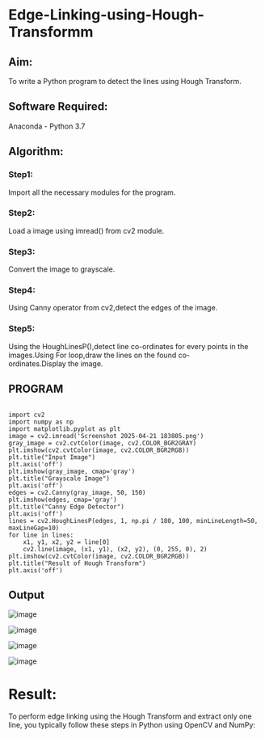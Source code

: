 # Edge-Linking-using-Hough-Transformm
## Aim:
To write a Python program to detect the lines using Hough Transform.

## Software Required:
Anaconda - Python 3.7

## Algorithm:
### Step1:

Import all the necessary modules for the program.
### Step2:

Load a image using imread() from cv2 module.
### Step3:

Convert the image to grayscale.
### Step4:

Using Canny operator from cv2,detect the edges of the image.
### Step5:

Using the HoughLinesP(),detect line co-ordinates for every points in the images.Using For loop,draw the lines on the found co-ordinates.Display the image.

## PROGRAM
```

import cv2
import numpy as np
import matplotlib.pyplot as plt
image = cv2.imread('Screenshot 2025-04-21 183805.png')
gray_image = cv2.cvtColor(image, cv2.COLOR_BGR2GRAY)
plt.imshow(cv2.cvtColor(image, cv2.COLOR_BGR2RGB))
plt.title("Input Image")
plt.axis('off')
plt.imshow(gray_image, cmap='gray')
plt.title("Grayscale Image")
plt.axis('off')
edges = cv2.Canny(gray_image, 50, 150)
plt.imshow(edges, cmap='gray')
plt.title("Canny Edge Detector")
plt.axis('off')
lines = cv2.HoughLinesP(edges, 1, np.pi / 180, 100, minLineLength=50, maxLineGap=10)
for line in lines:
    x1, y1, x2, y2 = line[0]  
    cv2.line(image, (x1, y1), (x2, y2), (0, 255, 0), 2)
plt.imshow(cv2.cvtColor(image, cv2.COLOR_BGR2RGB))  
plt.title("Result of Hough Transform")
plt.axis('off')

```
## Output

![image](https://github.com/user-attachments/assets/321be5bb-5c30-443e-82bf-4d97aef4da12)

![image](https://github.com/user-attachments/assets/65984c65-6cf0-4ac5-ac04-72deb84b967a)

![image](https://github.com/user-attachments/assets/5c9f0b4f-df9c-45ac-af45-b0062c03de4c)

![image](https://github.com/user-attachments/assets/541246d6-0d3e-46b2-92fe-ef7ff2b1ced3)


# Result:
To perform edge linking using the Hough Transform and extract only one line, you typically follow these steps in Python using OpenCV and NumPy:










